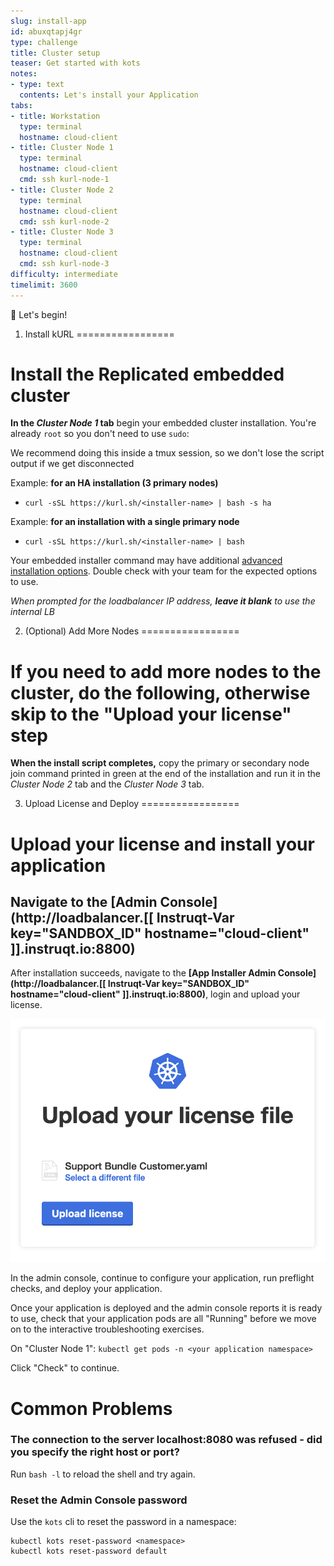```yaml
---
slug: install-app
id: abuxqtapj4gr
type: challenge
title: Cluster setup
teaser: Get started with kots
notes:
- type: text
  contents: Let's install your Application
tabs:
- title: Workstation
  type: terminal
  hostname: cloud-client
- title: Cluster Node 1
  type: terminal
  hostname: cloud-client
  cmd: ssh kurl-node-1
- title: Cluster Node 2
  type: terminal
  hostname: cloud-client
  cmd: ssh kurl-node-2
- title: Cluster Node 3
  type: terminal
  hostname: cloud-client
  cmd: ssh kurl-node-3
difficulty: intermediate
timelimit: 3600
---
```


🚀 Let's begin!

1. Install kURL
=================

# Install the Replicated embedded cluster

**In the ***Cluster Node 1*** tab** begin your embedded cluster installation.  You're already `root` so you don't need to use `sudo`:

We recommend doing this inside a tmux session, so we don't lose the script output if we get disconnected

Example: **for an HA installation (3 primary nodes)**

- `curl -sSL https://kurl.sh/<installer-name> | bash -s ha`

Example: **for an installation with a single primary node**

- `curl -sSL https://kurl.sh/<installer-name> | bash`

Your embedded installer command may have additional [advanced installation options](https://kurl.sh/docs/install-with-kurl/advanced-options).  Double check with your team for the expected options to use.

*When prompted for the loadbalancer IP address, **leave it blank** to use the internal LB*

2. (Optional) Add More Nodes
=================

# If you need to add more nodes to the cluster, do the following, otherwise skip to the "Upload your license" step

**When the install script completes,** copy the primary or secondary node join command printed in green at the end of the installation and run it in the *Cluster Node 2* tab and the *Cluster Node 3* tab.

3. Upload License and Deploy
=================

# Upload your license and install your application

## Navigate to the [Admin Console](http://loadbalancer.[[ Instruqt-Var key="SANDBOX_ID" hostname="cloud-client" ]].instruqt.io:8800)

After installation succeeds, navigate to the **[App Installer Admin Console](http://loadbalancer.[[ Instruqt-Var key="SANDBOX_ID" hostname="cloud-client" ]].instruqt.io:8800)**, login and upload your license.

  ![Application installer](../assets/deploy.png)

In the admin console, continue to configure your application, run preflight checks, and deploy your application.

Once your application is deployed and the admin console reports it is ready to use, check that your application pods are all "Running" before we move on to the interactive troubleshooting exercises.

On "Cluster Node 1": `kubectl get pods -n <your application namespace>`

Click "Check" to continue.

Common Problems
=================

### The connection to the server localhost:8080 was refused - did you specify the right host or port?

Run `bash -l` to reload the shell and try again.

### Reset the Admin Console password

Use the `kots` cli to reset the password in a namespace:

```
kubectl kots reset-password <namespace>
kubectl kots reset-password default
```
